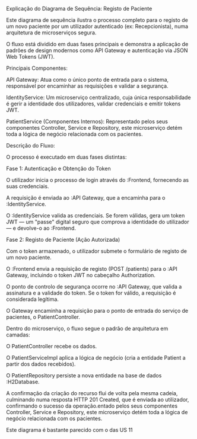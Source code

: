 Explicação do Diagrama de Sequência: Registo de Paciente

Este diagrama de sequência ilustra o processo completo para o registo de um novo paciente por um utilizador autenticado (ex: Recepcionista), numa arquitetura de microserviços segura.

O fluxo está dividido em duas fases principais e demonstra a aplicação de padrões de design modernos como API Gateway e autenticação via JSON Web Tokens (JWT).

Principais Componentes:

API Gateway: Atua como o único ponto de entrada para o sistema, responsável por encaminhar as requisições e validar a segurança.

IdentityService: Um microserviço centralizado, cuja única responsabilidade é gerir a identidade dos utilizadores, validar credenciais e emitir tokens JWT.

PatientService (Componentes Internos): Representado pelos seus componentes Controller, Service e Repository, este microserviço detém toda a lógica de negócio relacionada com os pacientes.

Descrição do Fluxo:

O processo é executado em duas fases distintas:

Fase 1: Autenticação e Obtenção do Token

O utilizador inicia o processo de login através do :Frontend, fornecendo as suas credenciais.

A requisição é enviada ao :API Gateway, que a encaminha para o :IdentityService.

O :IdentityService valida as credenciais. Se forem válidas, gera um token JWT — um "passe" digital seguro que comprova a identidade do utilizador — e devolve-o ao :Frontend.

Fase 2: Registo de Paciente (Ação Autorizada)

Com o token armazenado, o utilizador submete o formulário de registo de um novo paciente.

O :Frontend envia a requisição de registo (POST /patients) para o :API Gateway, incluindo o token JWT no cabeçalho Authorization.

O ponto de controlo de segurança ocorre no :API Gateway, que valida a assinatura e a validade do token. Se o token for válido, a requisição é considerada legítima.

O Gateway encaminha a requisição para o ponto de entrada do serviço de pacientes, o PatientController.

Dentro do microserviço, o fluxo segue o padrão de arquitetura em camadas:

O PatientController recebe os dados.

O PatientServiceImpl aplica a lógica de negócio (cria a entidade Patient a partir dos dados recebidos).

O PatientRepository persiste a nova entidade na base de dados :H2Database.

A confirmação da criação do recurso flui de volta pela mesma cadeia, culminando numa resposta HTTP 201 Created, que é enviada ao utilizador, confirmando o sucesso da operação.entado pelos seus componentes Controller, Service e Repository, este microserviço detém toda a lógica de negócio relacionada com os pacientes.

Este diagrama é bastante parecido com o das US 11